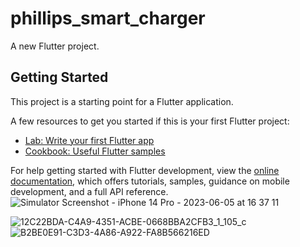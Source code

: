 # phillips_smart_charger

A new Flutter project.

## Getting Started

This project is a starting point for a Flutter application.

A few resources to get you started if this is your first Flutter project:

- [Lab: Write your first Flutter app](https://docs.flutter.dev/get-started/codelab)
- [Cookbook: Useful Flutter samples](https://docs.flutter.dev/cookbook)

For help getting started with Flutter development, view the
[online documentation](https://docs.flutter.dev/), which offers tutorials,
samples, guidance on mobile development, and a full API reference.
![Simulator Screenshot - iPhone 14 Pro - 2023-06-05 at 16 37 11](https://github.com/johnhcolani/Phillips-Smart-Charger/assets/91166301/54043159-8cfc-4511-b800-1b8bba06748f)


![12C22BDA-C4A9-4351-ACBE-0668BBA2CFB3_1_105_c](https://github.com/johnhcolani/Phillips-Smart-Charger/assets/91166301/67dae2f3-4149-46a4-9d39-133069fc6521)
![B2BE0E91-C3D3-4A86-A922-FA8B566216ED](https://github.com/johnhcolani/Phillips-Smart-Charger/assets/91166301/c44613f8-8799-4666-8da1-01fadb5dc97b)
